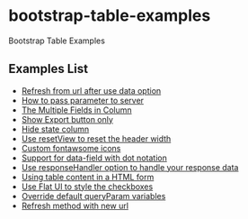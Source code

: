 bootstrap-table-examples
======================

Bootstrap Table Examples

## Examples List

* [Refresh from url after use data option](http://issues.wenzhixin.net.cn/bootstrap-table/137.html)
* [How to pass parameter to server](http://issues.wenzhixin.net.cn/bootstrap-table/152.html)
* [The Multiple Fields in Column](http://issues.wenzhixin.net.cn/bootstrap-table/177.html)
* [Show Export button only](http://issues.wenzhixin.net.cn/bootstrap-table/188.html)
* [Hide state column](http://issues.wenzhixin.net.cn/bootstrap-table/220.html)
* [Use resetView to reset the header width](http://issues.wenzhixin.net.cn/bootstrap-table/283.html)
* [Custom fontawsome icons](http://issues.wenzhixin.net.cn/bootstrap-table/337.html)
* [Support for data-field with dot notation](http://issues.wenzhixin.net.cn/bootstrap-table/350.html)
* [Use responseHandler option to handle your response data](http://issues.wenzhixin.net.cn/bootstrap-table/353.html)
* [Using table content in a HTML form](http://issues.wenzhixin.net.cn/bootstrap-table/371.html)
* [Use Flat UI to style the checkboxes](http://issues.wenzhixin.net.cn/bootstrap-table/383.html)
* [Override default queryParam variables](http://issues.wenzhixin.net.cn/bootstrap-table/386.html)
* [Refresh method with new url](http://issues.wenzhixin.net.cn/bootstrap-table/409.html)
